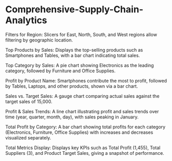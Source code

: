 # Comprehensive-Supply-Chain-Analytics 
Filters for Region: Slicers for East, North, South, and West regions allow filtering by geographic location.

Top Products by Sales: Displays the top-selling products such as Smartphones and Tables, with a bar chart indicating total sales.

Top Category by Sales: A pie chart showing Electronics as the leading category, followed by Furniture and Office Supplies.

Profit by Product Name: Smartphones contribute the most to profit, followed by Tables, Laptops, and other products, shown via a bar chart.

Sales vs. Target Sales: A gauge chart comparing actual sales against the target sales of 15,000.

Profit & Sales Trends: A line chart illustrating profit and sales trends over time (year, quarter, month, day), with sales peaking in January.

Total Profit by Category: A bar chart showing total profits for each category (Electronics, Furniture, Office Supplies) with increases and decreases visualized separately.

Total Metrics Display: Displays key KPIs such as Total Profit (1,455), Total Suppliers (3), and Product Target Sales, giving a snapshot of performance.
